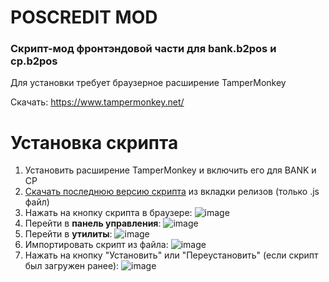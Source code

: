 <h1>POSCREDIT MOD</h1>
<h3>Скрипт-мод фронтэндовой части для bank.b2pos и cp.b2pos</h3>

Для установки требует браузерное расширение TamperMonkey

Скачать: https://www.tampermonkey.net/

<h1>Установка скрипта</h1>

1. Установить расширение TamperMonkey и включить его для BANK и CP
2. [Скачать последнюю версию скрипта]([https://github.com/dev-cavmit/poscredit_mod/releases]) из вкладки релизов (только .js файл)
3. Нажать на кнопку скрипта в браузере:
   ![image](https://github.com/user-attachments/assets/bd93ff03-f24f-4489-9f42-3a129b594fae)
5. Перейти в **панель управления**:
   ![image](https://github.com/user-attachments/assets/2011031d-69cb-477c-845f-14dcd2f60eb2)
6. Перейти в **утилиты**:
   ![image](https://github.com/user-attachments/assets/12c2ca24-6854-4ab2-9736-1e24ac084fd3)
7. Импортировать скрипт из файла:
   ![image](https://github.com/user-attachments/assets/886b9098-d476-42bb-870c-b5eb3e5969d3)
8. Нажать на кнопку "Установить" или "Переустановить" (если скрипт был загружен ранее):
   ![image](https://github.com/user-attachments/assets/eb5edf62-ced9-498d-8b53-25f804bec4d3)
